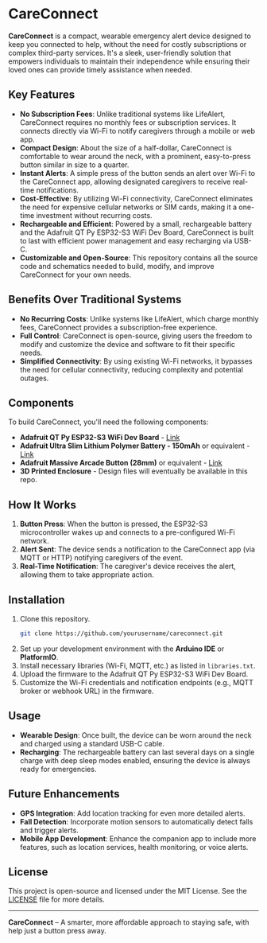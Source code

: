 
# CareConnect

**CareConnect** is a compact, wearable emergency alert device designed to keep you connected to help, without the need for costly subscriptions or complex third-party services. It's a sleek, user-friendly solution that empowers individuals to maintain their independence while ensuring their loved ones can provide timely assistance when needed.

## Key Features

- **No Subscription Fees**: Unlike traditional systems like LifeAlert, CareConnect requires no monthly fees or subscription services. It connects directly via Wi-Fi to notify caregivers through a mobile or web app.
- **Compact Design**: About the size of a half-dollar, CareConnect is comfortable to wear around the neck, with a prominent, easy-to-press button similar in size to a quarter.
- **Instant Alerts**: A simple press of the button sends an alert over Wi-Fi to the CareConnect app, allowing designated caregivers to receive real-time notifications.
- **Cost-Effective**: By utilizing Wi-Fi connectivity, CareConnect eliminates the need for expensive cellular networks or SIM cards, making it a one-time investment without recurring costs.
- **Rechargeable and Efficient**: Powered by a small, rechargeable battery and the Adafruit QT Py ESP32-S3 WiFi Dev Board, CareConnect is built to last with efficient power management and easy recharging via USB-C.
- **Customizable and Open-Source**: This repository contains all the source code and schematics needed to build, modify, and improve CareConnect for your own needs.

## Benefits Over Traditional Systems

- **No Recurring Costs**: Unlike systems like LifeAlert, which charge monthly fees, CareConnect provides a subscription-free experience.
- **Full Control**: CareConnect is open-source, giving users the freedom to modify and customize the device and software to fit their specific needs.
- **Simplified Connectivity**: By using existing Wi-Fi networks, it bypasses the need for cellular connectivity, reducing complexity and potential outages.

## Components

To build CareConnect, you'll need the following components:
- **Adafruit QT Py ESP32-S3 WiFi Dev Board** - [Link](https://www.adafruit.com/product/5540)
- **Adafruit Ultra Slim Lithium Polymer Battery - 150mAh** or equivalent - [Link](https://www.adafruit.com/product/1317)
- **Adafruit Massive Arcade Button (28mm)** or equivalent - [Link](https://www.adafruit.com/product/1185)
- **3D Printed Enclosure** - Design files will eventually be available in this repo.

## How It Works

1. **Button Press**: When the button is pressed, the ESP32-S3 microcontroller wakes up and connects to a pre-configured Wi-Fi network.
2. **Alert Sent**: The device sends a notification to the CareConnect app (via MQTT or HTTP) notifying caregivers of the event.
3. **Real-Time Notification**: The caregiver's device receives the alert, allowing them to take appropriate action.

## Installation

1. Clone this repository.
   ```bash
   git clone https://github.com/yourusername/careconnect.git
   ```
2. Set up your development environment with the **Arduino IDE** or **PlatformIO**.
3. Install necessary libraries (Wi-Fi, MQTT, etc.) as listed in `libraries.txt`.
4. Upload the firmware to the Adafruit QT Py ESP32-S3 WiFi Dev Board.
5. Customize the Wi-Fi credentials and notification endpoints (e.g., MQTT broker or webhook URL) in the firmware.

## Usage

- **Wearable Design**: Once built, the device can be worn around the neck and charged using a standard USB-C cable.
- **Recharging**: The rechargeable battery can last several days on a single charge with deep sleep modes enabled, ensuring the device is always ready for emergencies.

## Future Enhancements

- **GPS Integration**: Add location tracking for even more detailed alerts.
- **Fall Detection**: Incorporate motion sensors to automatically detect falls and trigger alerts.
- **Mobile App Development**: Enhance the companion app to include more features, such as location services, health monitoring, or voice alerts.

## License

This project is open-source and licensed under the MIT License. See the [LICENSE](LICENSE) file for more details.

---

**CareConnect** – A smarter, more affordable approach to staying safe, with help just a button press away.
